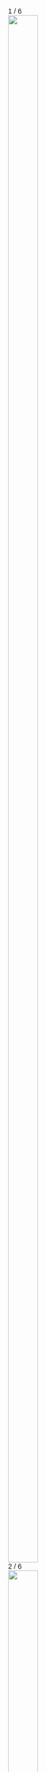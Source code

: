 <!DOCTYPE html>
<html>
<meta name="viewport" content="width=device-width, initial-scale=1">
<style>
body {
  font-family: Arial;
  margin: 400px;
  display: block;
}

* {
  box-sizing: border-box;
}

img {
  vertical-align: middle;
}

/* Position the image container (needed to position the left and right arrows) */
.container {
  position: relative;
}

/* Hide the images by default */
.mySlides {
  display: none;
}

/* Add a pointer when hovering over the thumbnail images */
.cursor {
  cursor: pointer;
}

/* Next & previous buttons */
.prev,
.next {
  cursor: pointer;
  position: absolute;
  top: 50%;
  width: auto;
  padding: 16px;
  margin-top: -50px;
  color: white;
  font-weight: bold;
  font-size: 20px;
  border-radius: 0 3px 3px 0;
  user-select: none;
  -webkit-user-select: none;
}

/* Position the "next button" to the right */
.next {
  right: 0;
  border-radius: 3px 0 0 3px;
}

/* On hover, add a black background color with a little bit see-through */
.prev:hover,
.next:hover {
  background-color: rgba(0, 0, 0, 0.8);
}

/* Number text (1/3 etc) */
.numbertext {
  color: #f2f2f2;
  font-size: 12px;
  padding: 8px 12px;
  position: absolute;
  top: 0;
}

/* Container for image text */
.caption-container {
  text-align: center;
  background-color: #737373;
  padding: .5px 8px;
  color: white;
}

.row:after {
  content: "";
  display: table;
  clear: both;
}

/* Six columns side by side */
.column {
  float: left;
  width: 16.66%;
}

/* Add a transparency effect for thumnbail images */
.demo {
  opacity: 0.6;
}

.active,
.demo:hover {
  opacity: 1;
}
</style>
<body>

<div class="container">
  <div class="mySlides">
    <div class="numbertext">1 / 6</div>
    <img src="desktop/slideshow/images/demi_2.jpeg" style="width:100%">
  </div>

  <div class="mySlides">
    <div class="numbertext">2 / 6</div>
    <img src="desktop/slideshow/images/demi_1.jpg" style="width:100%">
  </div>

  <div class="mySlides">
    <div class="numbertext">3 / 6</div>
    <img src="desktop/slideshow/images/darius_use.jpg" style="width:100%">
  </div>
    
  <div class="mySlides">
    <div class="numbertext">4 / 6</div>
    <img src="desktop/slideshow/images/darius_4.JPG" style="width:100%">
  </div>

  <div class="mySlides">
    <div class="numbertext">5 / 6</div>
    <img src="desktop/slideshow/images/darius_3.JPG" style="width:100%">
  </div>
    
  <div class="mySlides">
    <div class="numbertext">6 / 6</div>
    <img src="desktop/slideshow/images/darius_2.JPG" style="width:100%">
  </div>
    
  <a class="prev" onclick="plusSlides(-1)">❮</a>
  <a class="next" onclick="plusSlides(1)">❯</a>

  <div class="caption-container">
    <p id="caption"></p>
  </div>

  <div class="row">
    <div class="column">
      <img class="demo cursor" src="desktop/slideshow/images/demi_2.jpeg" style="width:100%" onclick="currentSlide(1)" alt="The golden fried calamari, served with lemons and tartar sauce, is a hit appetizer with customers. Photo by Demetria Osei-Tutu.">
    </div>
    <div class="column">
      <img class="demo cursor" src="desktop/slideshow/images/demi_1.jpg" style="width:100%" onclick="currentSlide(2)" alt=" Moules Marinières, which combines Prince Edward Island mussels with white wine, shallots and garlic parsley, can be ordered alongside quesadillas, which are made with Monterrey cheese, and caramelized onions and your choice of any protein filling. Photo by Demetria Osei-Tutu. ">
    </div>
    <div class="column">
      <img class="demo cursor" src="desktop/slideshow/images/darius_use.jpg" style="width:100%" onclick="currentSlide(3)" alt="One of the most popular dishes, Steak Frites is a black Angus strip steak served with peppercorn sauce. Photo by Darius Johnson.">
    </div>
    <div class="column">
      <img class="demo cursor" src="desktop/slideshow/images/darius_4.JPG" style="width:100%" onclick="currentSlide(4)" alt="The specialty cocktail, Dupont, photographed on the left, combines Grey Goose, Mezcal, lime, grapefruit, cilantro and ginger reduction for a great smoky cocktail. The Frida, served with a tajin rim, combines Herradura, Cointreau, lime, and raspberry to make a fruity, flavorful cocktail. Photo by Darius Johnson.">
    </div>
    <div class="column">
      <img class="demo cursor" src="desktop/slideshow/images/darius_3.JPG" style="width:100%" onclick="currentSlide(5)" alt="This fried ice cream dessert, coated in a thin brioche bread and coconut flakes, is served with fresh fruit. Photo by Darius Johnson.">
    </div>    
    <div class="column">
      <img class="demo cursor" src="desktop/slideshow/images/darius_2.JPG" style="width:100%" onclick="currentSlide(6)" alt="This decadent chocolate lava cake is served with a warm chocolate center and topped with vanilla ice cream and fresh fruit. Photo by Darius Johnson.">
    </div>
  </div>
</div>

<script>
let slideIndex = 1;
showSlides(slideIndex);

function plusSlides(n) {
  showSlides(slideIndex += n);
}

function currentSlide(n) {
  showSlides(slideIndex = n);
}

function showSlides(n) {
  let i;
  let slides = document.getElementsByClassName("mySlides");
  let dots = document.getElementsByClassName("demo");
  let captionText = document.getElementById("caption");
  if (n > slides.length) {slideIndex = 1}
  if (n < 1) {slideIndex = slides.length}
  for (i = 0; i < slides.length; i++) {
    slides[i].style.display = "none";
  }
  for (i = 0; i < dots.length; i++) {
    dots[i].className = dots[i].className.replace(" active", "");
  }
  slides[slideIndex-1].style.display = "block";
  dots[slideIndex-1].className += " active";
  captionText.innerHTML = dots[slideIndex-1].alt;
}
</script>
    
</body>
</html>
